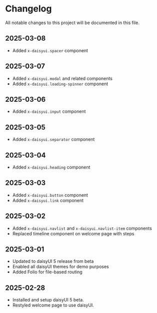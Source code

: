# Changelog

All notable changes to this project will be documented in this file.

## 2025-03-08

-   Added `x-daisyui.spacer` component

## 2025-03-07

-   Added `x-daisyui.modal` and related components
-   Added `x-daisyui.loading-spinner` component

## 2025-03-06

-   Added `x-daisyui.input` component

## 2025-03-05

-   Added `x-daisyui.separator` component

## 2025-03-04

-   Added `x-daisyui.heading` component

## 2025-03-03

-   Added `x-daisyui.button` component
-   Added `x-daisyui.link` component

## 2025-03-02

-   Added `x-daisyui.navlist` and `x-daisyui.navlist-item` components
-   Replaced timeline component on welcome page with steps

## 2025-03-01

-   Updated to daisyUI 5 release from beta
-   Enabled all daisyUI themes for demo purposes
-   Added Folio for file-based routing

## 2025-02-28

-   Installed and setup daisyUI 5 beta.
-   Restyled welcome page to use daisyUI.
